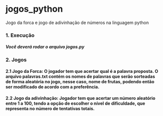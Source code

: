 # jogos_python
Jogo da forca e jogo de adivinhação de números na linguagem python
### 1. Execução
##### Você deverá rodar o arquivo jogos.py
### 2. Jogos 
#### 2.1 Jogo da Forca: O jogador tem que acertar qual é a palavra proposta. O arquivo palavras.txt contém os nomes de palavras que serão sorteadas de forma aleatória no jogo, nesse caso, nome de frutas, podendo então ser modificado de acordo com a preferência.
#### 2.2 Jogo da adivinhação: Jogador tem que acertar um número aleatório entre 1 a 100, tendo a opção de escolher o nível de dificuldade, que representa no número de tentatívas totais.
